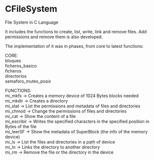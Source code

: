 # CFileSystem
File System in C Language

It includes the functions to create, list, write, link and remove files.
Add permissions and remove them is also developed.

The implementation of it was in phases, from core to latest functions:

CORE:</br>
bloques</br>
ficheros_basico</br>
ficheros</br>
directorios</br>
semaforo_mutex_posix</br>

FUNCTIONS:</br>
mi_mkfs -> Creates a memory device of 1024 Bytes blocks needed </br>
mi_mkdir -> Creates a directory</br>
mi_stat -> List the permissions and metadata of files and directories</br>
mi_chmod -> Change the permissions of files and directories</br>
mi_cat -> Show the content of a file</br>
mi_escribir -> Writes the specified characters in the specified position in Bytes of the file</br>
mi_leerSF -> Show the metadata of SuperBlock (the info of the memory device) </br>
mi_ls -> List the files and directories in a path of device</br>
mi_ln -> Links the directory to another directory</br>
mi_rm -> Remove the file or the directory in the device</br>


